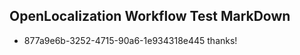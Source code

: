 ## OpenLocalization Workflow Test MarkDown
* 877a9e6b-3252-4715-90a6-1e934318e445 
thanks!<!--HONumber=Mar16_HO4-->
